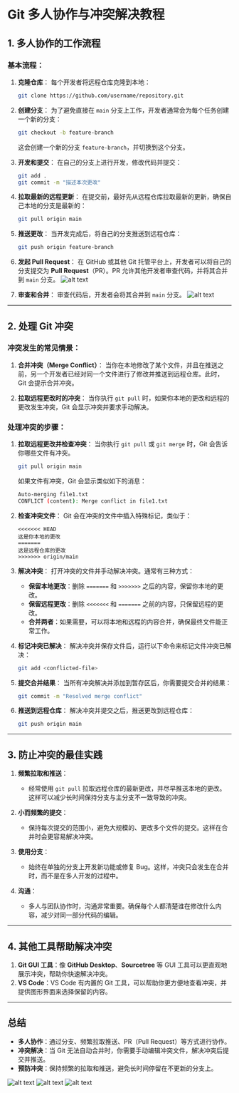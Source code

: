 
# Git 多人协作与冲突解决教程

## 1. 多人协作的工作流程

### 基本流程：
1. **克隆仓库**：
   每个开发者将远程仓库克隆到本地：
   ```bash
   git clone https://github.com/username/repository.git
   ```

2. **创建分支**：
   为了避免直接在 `main` 分支上工作，开发者通常会为每个任务创建一个新的分支：
   ```bash
   git checkout -b feature-branch
   ```
   这会创建一个新的分支 `feature-branch`，并切换到这个分支。

3. **开发和提交**：
   在自己的分支上进行开发，修改代码并提交：
   ```bash
   git add .
   git commit -m "描述本次更改"
   ```

4. **拉取最新的远程更新**：
   在提交前，最好先从远程仓库拉取最新的更新，确保自己本地的分支是最新的：
   ```bash
   git pull origin main
   ```

5. **推送更改**：
   当开发完成后，将自己的分支推送到远程仓库：
   ```bash
   git push origin feature-branch
   ```

6. **发起 Pull Request**：
   在 GitHub 或其他 Git 托管平台上，开发者可以将自己的分支提交为 **Pull Request**（PR）。PR 允许其他开发者审查代码，并将其合并到 `main` 分支。
![alt text](0a7c5ff7-4154-449b-8d18-d868dc1bb6b9.png)

7. **审查和合并**：
   审查代码后，开发者会将其合并到 `main` 分支。
![alt text](image-17.png)
---

## 2. 处理 Git 冲突

### 冲突发生的常见情景：
1. **合并冲突（Merge Conflict）**：
   当你在本地修改了某个文件，并且在推送之前，另一个开发者已经对同一个文件进行了修改并推送到远程仓库。此时，Git 会提示合并冲突。

2. **拉取远程更改时的冲突**：
   当你执行 `git pull` 时，如果你本地的更改和远程的更改发生冲突，Git 会显示冲突并要求手动解决。

### 处理冲突的步骤：

1. **拉取远程更改并检查冲突**：
   当你执行 `git pull` 或 `git merge` 时，Git 会告诉你哪些文件有冲突。
   ```bash
   git pull origin main
   ```

   如果文件有冲突，Git 会显示类似如下的消息：
   ```bash
   Auto-merging file1.txt
   CONFLICT (content): Merge conflict in file1.txt
   ```

2. **检查冲突文件**：
   Git 会在冲突的文件中插入特殊标记，类似于：
   ```plaintext
   <<<<<<< HEAD
   这是你本地的更改
   =======
   这是远程仓库的更改
   >>>>>>> origin/main
   ```

3. **解决冲突**：
   打开冲突的文件并手动解决冲突。通常有三种方式：
   - **保留本地更改**：删除 `=======` 和 `>>>>>>>` 之后的内容，保留你本地的更改。
   - **保留远程更改**：删除 `<<<<<<<` 和 `=======` 之前的内容，只保留远程的更改。
   - **合并两者**：如果需要，可以将本地和远程的内容合并，确保最终文件能正常工作。

4. **标记冲突已解决**：
   解决冲突并保存文件后，运行以下命令来标记文件冲突已解决：
   ```bash
   git add <conflicted-file>
   ```

5. **提交合并结果**：
   当所有冲突解决并添加到暂存区后，你需要提交合并的结果：
   ```bash
   git commit -m "Resolved merge conflict"
   ```

6. **推送到远程仓库**：
   解决冲突并提交之后，推送更改到远程仓库：
   ```bash
   git push origin main
   ```

---

## 3. 防止冲突的最佳实践

1. **频繁拉取和推送**：
   - 经常使用 `git pull` 拉取远程仓库的最新更改，并尽早推送本地的更改。这样可以减少长时间保持分支与主分支不一致导致的冲突。

2. **小而频繁的提交**：
   - 保持每次提交的范围小，避免大规模的、更改多个文件的提交。这样在合并时会更容易解决冲突。

3. **使用分支**：
   - 始终在单独的分支上开发新功能或修复 Bug。这样，冲突只会发生在合并时，而不是在多人开发的过程中。

4. **沟通**：
   - 多人与团队协作时，沟通非常重要。确保每个人都清楚谁在修改什么内容，减少对同一部分代码的编辑。

---

## 4. 其他工具帮助解决冲突

1. **Git GUI 工具**：像 **GitHub Desktop**、**Sourcetree** 等 GUI 工具可以更直观地展示冲突，帮助你快速解决冲突。
2. **VS Code**：VS Code 有内置的 Git 工具，可以帮助你更方便地查看冲突，并提供图形界面来选择保留的内容。

---

## 总结

- **多人协作**：通过分支、频繁拉取推送、PR（Pull Request）等方式进行协作。
- **冲突解决**：当 Git 无法自动合并时，你需要手动编辑冲突文件，解决冲突后提交并推送。
- **预防冲突**：保持频繁的拉取和推送，避免长时间停留在不更新的分支上。


![alt text](image-18.png)
![alt text](image-19.png)
![alt text](image-20.png)
